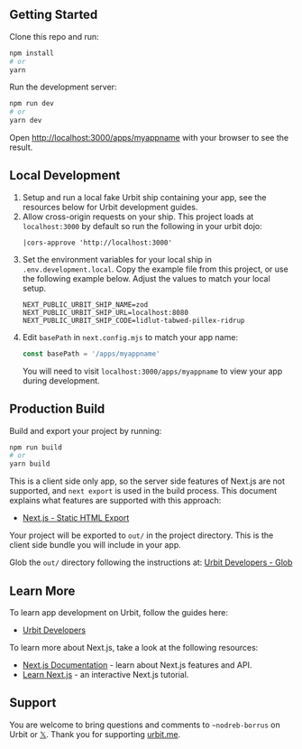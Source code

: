 
## Getting Started

Clone this repo and run:

```bash
npm install
# or
yarn
```

Run the development server:

```bash
npm run dev
# or
yarn dev
```

Open [http://localhost:3000/apps/myappname](http://localhost:3000/apps/myappname) with your browser to see the result.

## Local Development

1. Setup and run a local fake Urbit ship containing your app, see the resources below for Urbit development guides.
1. Allow cross-origin requests on your ship.  This project loads at `localhost:3000` by default so run the following in your urbit dojo:
    ```hoon
    |cors-approve 'http://localhost:3000'
    ```
1. Set the environment variables for your local ship in `.env.development.local`.  Copy the example file from this project, or use the following example below.  Adjust the values to match your local setup.
    ```
    NEXT_PUBLIC_URBIT_SHIP_NAME=zod
    NEXT_PUBLIC_URBIT_SHIP_URL=localhost:8080
    NEXT_PUBLIC_URBIT_SHIP_CODE=lidlut-tabwed-pillex-ridrup
    ```
1. Edit `basePath` in `next.config.mjs` to match your app name:
    ```js
    const basePath = '/apps/myappname'
    ```
    You will need to visit `localhost:3000/apps/myappname` to view your app during development.

## Production Build

Build and export your project by running:

```bash
npm run build
# or
yarn build
```

This is a client side only app, so the server side features of Next.js are not supported, and `next export` is used in the build process.  This document explains what features are supported with this approach:

* [Next.js - Static HTML Export](https://nextjs.org/docs/advanced-features/static-html-export)

Your project will be exported to `out/` in the project directory.  This is the client side bundle you will include in your app.

Glob the `out/` directory following the instructions at: [Urbit Developers - Glob](https://developers.urbit.org/reference/additional/dist/glob)

## Learn More

To learn app development on Urbit, follow the guides here:

- [Urbit Developers](https://developers.urbit.org)

To learn more about Next.js, take a look at the following resources:

- [Next.js Documentation](https://nextjs.org/docs) - learn about Next.js features and API.
- [Learn Next.js](https://nextjs.org/learn) - an interactive Next.js tutorial.

## Support

You are welcome to bring questions and comments to `~nodreb-borrus` on Urbit or [𝕏](https://twitter.com/urbitceo).  Thank you for supporting [urbit.me](https://urbit.me).
